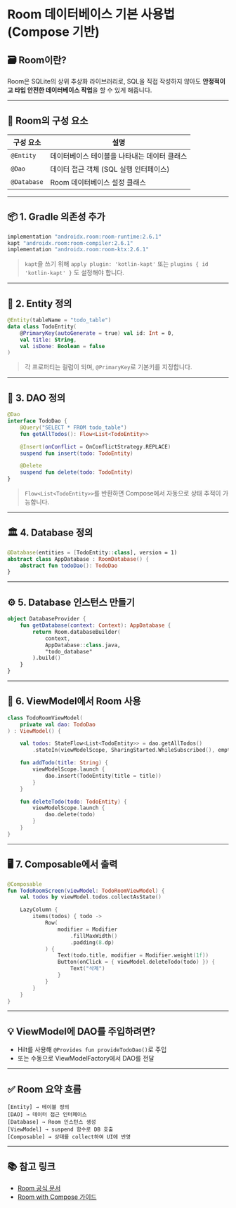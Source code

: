 # Room 데이터베이스 기본 사용법 (Compose 기반)

## 🗃️ Room이란?

Room은 SQLite의 상위 추상화 라이브러리로, SQL을 직접 작성하지 않아도 **안정적이고 타입 안전한 데이터베이스 작업**을 할 수 있게 해줍니다.

---

## 🧩 Room의 구성 요소

| 구성 요소 | 설명 |
|-----------|------|
| `@Entity` | 데이터베이스 테이블을 나타내는 데이터 클래스 |
| `@Dao` | 데이터 접근 객체 (SQL 실행 인터페이스) |
| `@Database` | Room 데이터베이스 설정 클래스 |

---

## 📦 1. Gradle 의존성 추가

```gradle
implementation "androidx.room:room-runtime:2.6.1"
kapt "androidx.room:room-compiler:2.6.1"
implementation "androidx.room:room-ktx:2.6.1"
````

> `kapt`을 쓰기 위해 `apply plugin: 'kotlin-kapt'` 또는 `plugins { id 'kotlin-kapt' }` 도 설정해야 합니다.

---

## 🧱 2. Entity 정의

```kotlin
@Entity(tableName = "todo_table")
data class TodoEntity(
    @PrimaryKey(autoGenerate = true) val id: Int = 0,
    val title: String,
    val isDone: Boolean = false
)
```

> 각 프로퍼티는 컬럼이 되며, `@PrimaryKey`로 기본키를 지정합니다.

---

## 🧠 3. DAO 정의

```kotlin
@Dao
interface TodoDao {
    @Query("SELECT * FROM todo_table")
    fun getAllTodos(): Flow<List<TodoEntity>>

    @Insert(onConflict = OnConflictStrategy.REPLACE)
    suspend fun insert(todo: TodoEntity)

    @Delete
    suspend fun delete(todo: TodoEntity)
}
```

> `Flow<List<TodoEntity>>`를 반환하면 Compose에서 자동으로 상태 추적이 가능합니다.

---

## 🏛️ 4. Database 정의

```kotlin
@Database(entities = [TodoEntity::class], version = 1)
abstract class AppDatabase : RoomDatabase() {
    abstract fun todoDao(): TodoDao
}
```

---

## ⚙️ 5. Database 인스턴스 만들기

```kotlin
object DatabaseProvider {
    fun getDatabase(context: Context): AppDatabase {
        return Room.databaseBuilder(
            context,
            AppDatabase::class.java,
            "todo_database"
        ).build()
    }
}
```

---

## 🧠 6. ViewModel에서 Room 사용

```kotlin
class TodoRoomViewModel(
    private val dao: TodoDao
) : ViewModel() {

    val todos: StateFlow<List<TodoEntity>> = dao.getAllTodos()
        .stateIn(viewModelScope, SharingStarted.WhileSubscribed(), emptyList())

    fun addTodo(title: String) {
        viewModelScope.launch {
            dao.insert(TodoEntity(title = title))
        }
    }

    fun deleteTodo(todo: TodoEntity) {
        viewModelScope.launch {
            dao.delete(todo)
        }
    }
}
```

---

## 🖥️ 7. Composable에서 출력

```kotlin
@Composable
fun TodoRoomScreen(viewModel: TodoRoomViewModel) {
    val todos by viewModel.todos.collectAsState()

    LazyColumn {
        items(todos) { todo ->
            Row(
                modifier = Modifier
                    .fillMaxWidth()
                    .padding(8.dp)
            ) {
                Text(todo.title, modifier = Modifier.weight(1f))
                Button(onClick = { viewModel.deleteTodo(todo) }) {
                    Text("삭제")
                }
            }
        }
    }
}
```

---

## 💡 ViewModel에 DAO를 주입하려면?

* Hilt를 사용해 `@Provides fun provideTodoDao()`로 주입
* 또는 수동으로 ViewModelFactory에서 DAO를 전달

---

## ✅ Room 요약 흐름

```
[Entity] → 테이블 정의
[DAO] → 데이터 접근 인터페이스
[Database] → Room 인스턴스 생성
[ViewModel] → suspend 함수로 DB 호출
[Composable] → 상태를 collect하여 UI에 반영
```

---

## 📚 참고 링크

* [Room 공식 문서](https://developer.android.com/jetpack/androidx/releases/room)
* [Room with Compose 가이드](https://developer.android.com/jetpack/compose/libraries#room)
